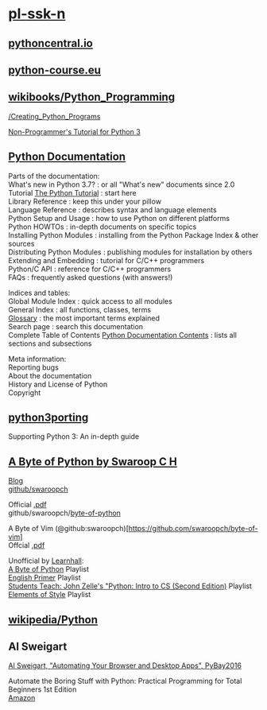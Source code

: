 # [pl-ssk-n](README.md)

## [pythoncentral.io](https://www.pythoncentral.io/)

## [python-course.eu](https://www.python-course.eu/)

## [wikibooks/Python_Programming](https://en.wikibooks.org/wiki/Python_Programming)

 [/Creating_Python_Programs](https://en.wikibooks.org/wiki/Python_Programming/Creating_Python_Programs)

 [Non-Programmer's Tutorial for Python 3](https://en.wikibooks.org/wiki/Non-Programmer%27s_Tutorial_for_Python_3)
## [Python Documentation](https://docs.python.org/)


  
Parts of the documentation:  
What's new in Python 3.7? : or all "What's new" documents since 2.0  
Tutorial [The Python Tutorial](https://docs.python.org/tutorial/index.html) : start here  
Library Reference : keep this under your pillow  
Language Reference : describes syntax and language elements  
Python Setup and Usage : how to use Python on different platforms  
Python HOWTOs : in-depth documents on specific topics  
Installing Python Modules : installing from the Python Package Index & other sources  
Distributing Python Modules : publishing modules for installation by others  
Extending and Embedding : tutorial for C/C++ programmers  
Python/C API : reference for C/C++ programmers  
FAQs : frequently asked questions (with answers!)  

Indices and tables:  
Global Module Index : quick access to all modules  
General Index : all functions, classes, terms  
[Glossary](https://docs.python.org/glossary.html) : the most important terms explained  
Search page : search this documentation  
Complete Table of Contents [Python Documentation Contents](https://docs.python.org/contents.html) : lists all sections and subsections  

Meta information:  
Reporting bugs  
About the documentation  
History and License of Python  
Copyright  

## [python3porting](http://python3porting.com)
Supporting Python 3: An in-depth guide

## [A Byte of Python by Swaroop C H](https://python.swaroopch.com/)
[Blog](https://swaroopch.com/)  
[github/swaroopch](https://github.com/swaroopch)  

Official [.pdf](https://legacy.gitbook.com/book/swaroopch/byte-of-python/details)  
github/swaroopch/[byte-of-python](https://github.com/swaroopch/byte-of-python)  

A Byte of Vim (@github:swaroopch)[https://github.com/swaroopch/byte-of-vim]  
Offcial [.pdf](https://legacy.gitbook.com/download/pdf/book/swaroopch/byte-of-vim/details)  

Unofficial by [Learnhall](https://www.youtube.com/channel/UCiWi_eloIEWJwz4iqYDh6SQ):  
[A Byte of Python](https://www.youtube.com/playlist?list=PLfgdZqI9ksaj6f49m9rPw2m1sT97MECDh) Playlist  
[English Primer](https://www.youtube.com/watch?v=epEbUA6kWoc&list=PLfgdZqI9ksahRhb80s44Jud5qMyBseHSZ) Playlist  
[Students Teach: John Zelle's "Python: Intro to CS (Second Edition)](https://www.youtube.com/playlist?list=PLfgdZqI9ksajpCLbiC9uoqt9-lVsr6zBU) Playlist    
[Elements of Style](https://www.learnhall.com/course?courseid=elements-of-style) Playlist  

## [wikipedia/Python](https://en.wikipedia.org/wiki/Python_(programming_language))



## Al Sweigart

[Al Sweigart, "Automating Your Browser and Desktop Apps", PyBay2016](https://www.youtube.com/watch?v=dZLyfbSQPXI)  

Automate the Boring Stuff with Python: Practical Programming for Total Beginners 1st Edition  
[Amazon](https://www.amazon.com/gp/product/1593275994/ref=as_li_qf_sp_asin_il_tl?ie=UTF8&tag=playwithpyth-20&camp=1789&creative=9325&linkCode=as2&creativeASIN=1593275994&linkId=8a8e0ae7d1b277b2352cb8006ba5de09)  



